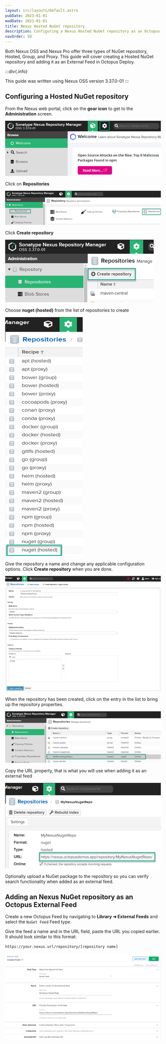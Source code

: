 ```yaml
---
layout: src/layouts/Default.astro
pubDate: 2023-01-01
modDate: 2023-01-01
title: Nexus Hosted NuGet repository
description: Configuring a Nexus Hosted NuGet repository as an Octopus feed.
navOrder: 50
---
```

Both Nexus OSS and Nexus Pro offer three types of NuGet repository, Hosted, Group, and Proxy.  This guide will cover creating a Hosted NuGet repository and adding it as an External Feed in Octopus Deploy.

:::div{.info}

This guide was written using Nexus OSS version 3.37.0-01
:::

## Configuring a Hosted NuGet repository

From the Nexus web portal, click on the **gear icon** to get to the **Administration** screen.

![Administration gear Icon](/docs/packaging-applications/package-repositories/guides/images/nexus-nuget-administration.png)

Click on **Repositories**

![Repositories](/docs/packaging-applications/package-repositories/guides/images/nexus-repositories.png)

Click **Create repository**

![Create repository](/docs/packaging-applications/package-repositories/guides/images/nexus-create-repository.png)

Choose **nuget (hosted)** from the list of repositories to create

![NuGet (hosted)](/docs/packaging-applications/package-repositories/guides/nuget-repositories/images/nexus-nuget-repository.png)

Give the repository a name and change any applicable configuration options.  Click **Create repository** when you are done.

![Create repository](/docs/packaging-applications/package-repositories/guides/nuget-repositories/images/nexus-create-nuget-repository.png)

When the repository has been created, click on the entry in the list to bring up the repository properties.

![MyNexusNugetRepo](/docs/packaging-applications/package-repositories/guides/nuget-repositories/images/nexus-mynexusnugetrepo.png)

Copy the URL property, that is what you will use when adding it as an external feed

![Repository URL](/docs/packaging-applications/package-repositories/guides/nuget-repositories/images/nexus-nuget-url.png)

Optionally upload a NuGet package to the repository so you can verify search functionality when added as an external feed.

## Adding an Nexus NuGet repository as an Octopus External Feed
Create a new Octopus Feed by navigating to **Library ➜ External Feeds** and select the `NuGet Feed` Feed type. 

Give the feed a name and in the URL field, paste the URL you copied earlier.  It should look similar to this format:

`https://your.nexus.url/repository/[repository name]`

![Nexus NuGet feed](/docs/packaging-applications/package-repositories/guides/nuget-repositories/images/nexus-nuget-feed.png)